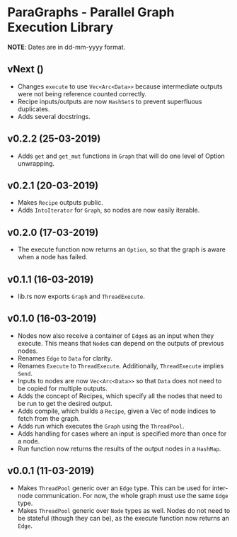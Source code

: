 # ParaGraphs - Parallel Graph Execution Library
**NOTE**: Dates are in dd-mm-yyyy format.

## vNext ()
- Changes `execute` to use `Vec<Arc<Data>>` because intermediate outputs were not being reference counted correctly.
- Recipe inputs/outputs are now `HashSet`s to prevent superfluous duplicates.
- Adds several docstrings.

## v0.2.2 (25-03-2019)
- Adds `get` and `get_mut` functions in `Graph` that will do one level of Option unwrapping.

## v0.2.1 (20-03-2019)
- Makes `Recipe` outputs public.
- Adds `IntoIterator` for `Graph`, so nodes are now easily iterable.

## v0.2.0 (17-03-2019)
- The execute function now returns an `Option`, so that the graph is aware when a node has failed.

## v0.1.1 (16-03-2019)
- lib.rs now exports `Graph` and `ThreadExecute`.

## v0.1.0 (16-03-2019)
- Nodes now also receive a container of `Edge`s as an input when they execute. This means that `Node`s can depend on the outputs of previous nodes.
- Renames `Edge` to `Data` for clarity.
- Renames `Execute` to `ThreadExecute`. Additionally, `ThreadExecute` implies `Send`.
- Inputs to nodes are now `Vec<Arc<Data>>` so that `Data` does not need to be copied for multiple outputs.
- Adds the concept of Recipes, which specify all the nodes that need to be run to get the desired output.
- Adds compile, which builds a `Recipe`, given a Vec of node indices to fetch from the graph.
- Adds run which executes the `Graph` using the `ThreadPool`.
- Adds handling for cases where an input is specified more than once for a node.
- Run function now returns the results of the output nodes in a `HashMap`.

## v0.0.1 (11-03-2019)
- Makes `ThreadPool` generic over an `Edge` type. This can be used for inter-node communication. For now, the whole graph must use the same `Edge` type.
- Makes `ThreadPool` generic over `Node` types as well. Nodes do not need to be stateful (though they can be), as the execute function now returns an `Edge`.
